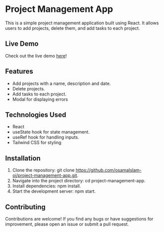 # Project Management App

This is a simple project management application built using React. It allows users to add projects, delete them, and add tasks to each project.

## Live Demo
Check out the live demo [here](https://project-management-app-oi.netlify.app/)!

## Features
- Add projects with a name, description and date.
- Delete projects.
- Add tasks to each project.
- Modal for displaying errors

## Technologies Used
- React
- useState hook for state management.
- useRef hook for handling inputs.
- Tailwind CSS for styling

## Installation
1. Clone the repository: git clone https://github.com/osamaIslam-oi/project-management-app.git.
2. Navigate into the project directory: cd project-management-app.
3. Install dependencies: npm install.
4. Start the development server: npm start.

## Contributing
Contributions are welcome! If you find any bugs or have suggestions for improvement, please open an issue or submit a pull request.
